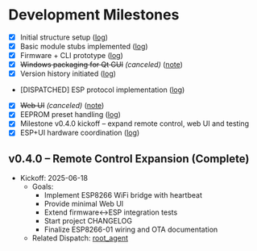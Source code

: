 # Development Milestones

- [x] Initial structure setup ([log](docs/progress/2025-06-18_05-29-50_root_structure_sync.md))
- [x] Basic module stubs implemented ([log](docs/progress/2025-06-18_16-55_root_agent_remediation.md))
- [x] Firmware + CLI prototype ([log](docs/progress/2025-06-18_09-10-00_functional_stage.md))
- [x] ~~Windows packaging for Qt GUI~~ *(canceled)* ([note](docs/progress/2025-06-18_08-24_structure_sync.md))
- [x] Version history initiated ([log](docs/progress/2025-06-18_16-55_root_agent_remediation.md))
- [DISPATCHED] ESP protocol implementation ([log](docs/progress/2025-06-18_16-31-18_root_agent_dispatch_esp_protocol.md))
- [x] ~~Web UI~~ *(canceled)* ([note](docs/progress/2025-06-18_10-33_placeholder_audit.md))
- [x] EEPROM preset handling ([log](docs/progress/2025-06-18_07-42-12_firmware_agent_presets.md))
- [x] Milestone v0.4.0 kickoff – expand remote control, web UI and testing
- [x] ESP+UI hardware coordination ([log](docs/progress/2025-06-19_root_audit_esp_ui.md))

## v0.4.0 – Remote Control Expansion (Complete)
- Kickoff: 2025-06-18
  - Goals:
    - Implement ESP8266 WiFi bridge with heartbeat
    - Provide minimal Web UI
    - Extend firmware↔ESP integration tests
    - Start project CHANGELOG
    - Finalize ESP8266-01 wiring and OTA documentation
  - Related Dispatch: [root_agent](docs/progress/2025-06-18_17-43-41_root_agent_v0.4.0_dispatch.md)
